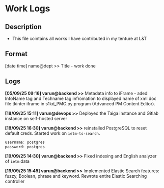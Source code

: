 # Work Logs

## Description
- This file cointains all works I have contributed in my tenture at L&T

## Format
[date time] name@dept >> Title - work done

## Logs
**[05/09/25 09:16] varun@backend >>** Metadata info to iFrame - aded InfoName tag and Techname tag infromation to displayed name of xml doc file tkinter iframe in s1kd_PMC.py program (Advanced PM Content Editor).

**[18/09/25 15:11] varun@devops >>** Deployed the Taiga instance and Gitlab instance on self-hosted server

**[18/09/25 16:30] varun@backend >>** reinstalled PostgreSQL to reset default creds. Started work on `ietm-ts-search`.
```bash
username: postgres
password: postgres
```

**[19/09/25 14:30] varun@backend >>** Fixed indexing and English analyzer of `ietm` data 

**[19/09/25 15:45] varun@backend >>** Implemented Elastic Search features: fuzzy, Boolean, phrase and keyword. Rewrote entire Elastic Searching controller